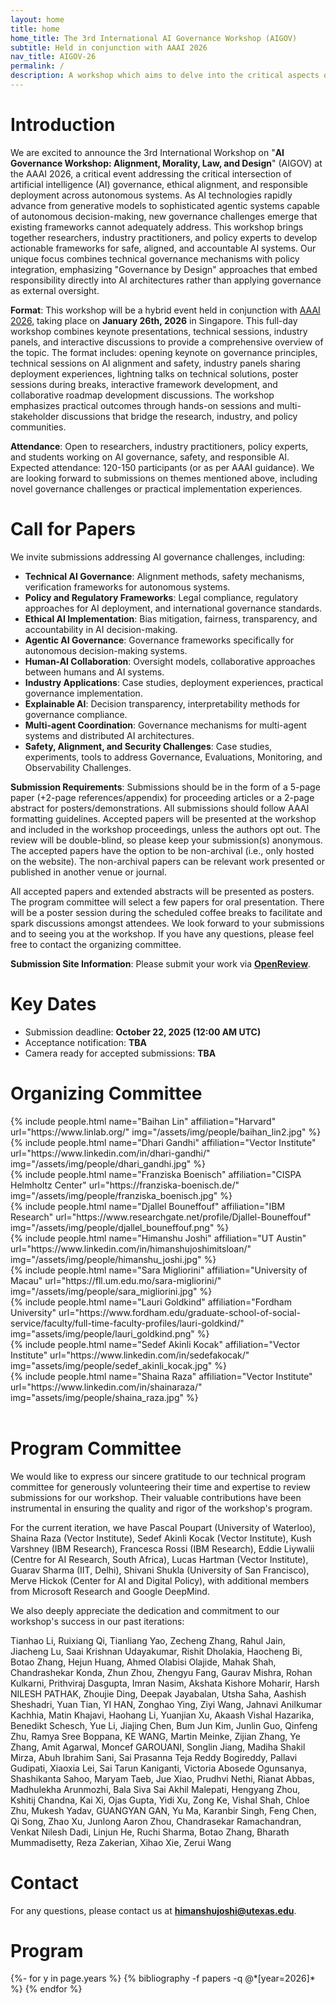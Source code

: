 ```yaml
---
layout: home
title: home
home_title: The 3rd International AI Governance Workshop (AIGOV)
subtitle: Held in conjunction with AAAI 2026 
nav_title: AIGOV-26
permalink: /
description: A workshop which aims to delve into the critical aspects of AI governance with a specific focus on the impacts of agentic and generative AI systems (e.g. LLMs) in shaping ethical and responsible practices.
---
```

<!-- <h5 style="text-align:center;"><a href="https://forms.gle/yP7sNyrrdd2BbfmP6">[Call for Reviewers]</a></h5>
<h5 style="text-align:center;"><a href="https://aigovernance.github.io/cfp/">[Call for Papers]</a></h5>
<h5 style="text-align:center;"><a href="https://aigovernance.github.io/ijcai2024/">[Last Event: AIGOV @ IJCAI 2024]</a></h5> -->

# Introduction

We are excited to announce the 3rd International Workshop on "**AI Governance Workshop: Alignment, Morality, Law, and Design**" (AIGOV) at the AAAI 2026, a critical event addressing the critical intersection of artificial intelligence (AI) governance, ethical alignment, and responsible deployment across autonomous systems. As AI technologies rapidly advance from generative models to sophisticated agentic systems capable of autonomous decision-making, new governance challenges emerge that existing frameworks cannot adequately address. This workshop brings together researchers, industry practitioners, and policy experts to develop actionable frameworks for safe, aligned, and accountable AI systems. Our unique focus combines technical governance mechanisms with policy integration, emphasizing "Governance by Design" approaches that embed responsibility directly into AI architectures rather than applying governance as external oversight.

**Format**: This workshop will be a hybrid event held in conjunction with [AAAI 2026](https://aaai.org/conference/aaai/aaai-26/), taking place on **January 26th, 2026** in Singapore. This full-day workshop combines keynote presentations, technical sessions, industry panels, and interactive discussions to provide a comprehensive overview of the topic. The format includes: opening keynote on governance principles, technical sessions on AI alignment and safety, industry panels sharing deployment experiences, lightning talks on technical solutions, poster sessions during breaks, interactive framework development, and collaborative roadmap development discussions. The workshop emphasizes practical outcomes through hands-on sessions and multi-stakeholder discussions that bridge the research, industry, and policy communities.

**Attendance**: Open to researchers, industry practitioners, policy experts, and students working on AI governance, safety, and responsible AI. Expected attendance: 120-150 participants (or as per AAAI guidance). We are looking forward to submissions on themes mentioned above, including novel governance challenges or practical implementation experiences.

# Call for Papers

We invite submissions addressing AI governance challenges, including:

- **Technical AI Governance**: Alignment methods, safety mechanisms, verification frameworks for autonomous systems.
- **Policy and Regulatory Frameworks**: Legal compliance, regulatory approaches for AI deployment, and international governance standards.
- **Ethical AI Implementation**: Bias mitigation, fairness, transparency, and accountability in AI decision-making.
- **Agentic AI Governance**: Governance frameworks specifically for autonomous decision-making systems.
- **Human-AI Collaboration**: Oversight models, collaborative approaches between humans and AI systems.
- **Industry Applications**: Case studies, deployment experiences, practical governance implementation.
- **Explainable AI**: Decision transparency, interpretability methods for governance compliance.
- **Multi-agent Coordination**: Governance mechanisms for multi-agent systems and distributed AI architectures.
- **Safety, Alignment, and Security Challenges**: Case studies, experiments, tools to address Governance, Evaluations, Monitoring, and Observability Challenges. 

**Submission Requirements**: Submissions should be in the form of a 5-page paper (+2-page references/appendix) for proceeding articles or a 2-page abstract for posters/demonstrations. All submissions should follow AAAI formatting guidelines. Accepted papers will be presented at the workshop and included in the workshop proceedings, unless the authors opt out. The review will be double-blind, so please keep your submission(s) anonymous. The accepted papers have the option to be non-archival (i.e., only hosted on the website). The non-archival papers can be relevant work presented or published in another venue or journal. 

All accepted papers and extended abstracts will be presented as posters. The program committee will select a few papers for oral presentation. There will be a poster session during the scheduled coffee breaks to facilitate and spark discussions amongst attendees. We look forward to your submissions and to seeing you at the workshop. If you have any questions, please feel free to contact the organizing committee. 

**Submission Site Information**: Please submit your work via **[OpenReview](https://openreview.net/group?id=AAAI.org/2026/Workshop/AIGOV)**.

# Key Dates

* Submission deadline: **October 22, 2025 (12:00 AM UTC)**
* Acceptance notification: **TBA**
* Camera ready for accepted submissions: **TBA**


# Organizing Committee

<div class="row p-2 g-2">
      <div class="col-sm-3 p-1">
      {% include people.html name="Baihan Lin" affiliation="Harvard" url="https://www.linlab.org/" img="/assets/img/people/baihan_lin2.jpg" %}
      </div>
      <div class="col-sm-3 p-1">
        {% include people.html name="Dhari Gandhi" affiliation="Vector Institute" url="https://www.linkedin.com/in/dhari-gandhi/" img="/assets/img/people/dhari_gandhi.jpg" %}
      </div>
      <div class="col-sm-3 p-1">
        {% include people.html name="Franziska Boenisch" affiliation="CISPA Helmholtz Center" url="https://franziska-boenisch.de/" img="/assets/img/people/franziska_boenisch.jpg" %}
      </div>
      <div class="col-sm-3 p-1">
        {% include people.html name="Djallel Bouneffouf" affiliation="IBM Research" url="https://www.researchgate.net/profile/Djallel-Bouneffouf" img="/assets/img/people/djallel_bouneffouf.png" %}
      </div>
      <div class="col-sm-3 p-1">
      {% include people.html name="Himanshu Joshi" affiliation="UT Austin" url="https://www.linkedin.com/in/himanshujoshimitsloan/" img="/assets/img/people/himanshu_joshi.jpg" %}
      </div>
      <div class="col-sm-3 p-1">
        {% include people.html name="Sara Migliorini" affiliation="University of Macau" url="https://fll.um.edu.mo/sara-migliorini/" img="/assets/img/people/sara_migliorini.jpg" %}
      </div>
      <div class="col-sm-3 p-1">
        {% include people.html name="Lauri Goldkind" affiliation="Fordham University" url="https://www.fordham.edu/graduate-school-of-social-service/faculty/full-time-faculty-profiles/lauri-goldkind/" img="assets/img/people/lauri_goldkind.png" %}
      </div>
      <div class="col-sm-3 p-1">
        {% include people.html name="Sedef Akinli Kocak" affiliation="Vector Institute" url="https://www.linkedin.com/in/sedefakocak/" img="assets/img/people/sedef_akinli_kocak.jpg" %}
      </div>
      <div class="col-sm-3 p-1">
        {% include people.html name="Shaina Raza" affiliation="Vector Institute" url="https://www.linkedin.com/in/shainaraza/" img="assets/img/people/shaina_raza.jpg" %}
      </div>
</div>
  <br>

# Program Committee

We would like to express our sincere gratitude to our technical program committee for generously volunteering their time and expertise to review submissions for our workshop. Their valuable contributions have been instrumental in ensuring the quality and rigor of the workshop's program. 

For the current iteration, we have Pascal Poupart (University of Waterloo), Shaina Raza (Vector Institute), Sedef Akinli Kocak (Vector Institute), Kush Varshney (IBM Research), Francesca Rossi (IBM Research), Eddie Liywalii (Centre for AI Research, South Africa), Lucas Hartman (Vector Institute), Guarav Sharma (IIT, Delhi), Shivani Shukla (University of San Francisco), Merve Hickok (Center for AI and Digital Policy), with additional members from Microsoft Research and Google DeepMind.

We also deeply appreciate the dedication and commitment to our workshop's success in our past iterations:

Tianhao Li, Ruixiang Qi, Tianliang Yao, Zecheng Zhang, Rahul Jain, Jiacheng Lu, Saai Krishnan Udayakumar, Rishit Dholakia, Haocheng Bi, Botao Zhang, Hejun Huang, Ahmed Olabisi Olajide, Mahak Shah, Chandrashekar Konda, Zhun Zhou, Zhengyu Fang, Gaurav Mishra, Rohan Kulkarni, Prithviraj Dasgupta, Imran Nasim, Akshata Kishore Moharir, Harsh NILESH PATHAK, Zhoujie Ding, Deepak Jayabalan, Utsha Saha, Aashish Sheshadri, Yuan Tian, YI HAN, Zonghao Ying, Ziyi Wang, Jahnavi Anilkumar Kachhia, Matin Khajavi, Haohang Li, Yuanjian Xu, Akaash Vishal Hazarika, Benedikt Schesch, Yue Li, Jiajing Chen, Bum Jun Kim, Junlin Guo, Qinfeng Zhu, Ramya Sree Boppana, KE WANG, Martin Meinke, Zijian Zhang, Ye Zhang, Amit Agarwal, Moncef GAROUANI, Songlin Jiang, Madiha Shakil Mirza, Abuh Ibrahim Sani, Sai Prasanna Teja Reddy Bogireddy, Pallavi Gudipati, Xiaoxia Lei, Sai Tarun Kaniganti, Victoria Abosede Ogunsanya, Shashikanta Sahoo, Maryam Taeb, Jue Xiao, Prudhvi Nethi, Rianat Abbas, Madhulekha Arunmozhi, Bala Siva Sai Akhil Malepati, Hengyang Zhou, Kshitij Chandna, Kai Xi, Ojas Gupta, Yidi Xu, Zong Ke, Vishal Shah, Chloe Zhu, Mukesh Yadav, GUANGYAN GAN, Yu Ma, Karanbir Singh, Feng Chen, Qi Song, Zhao Xu, Junlong Aaron Zhou, Chandrasekar Ramachandran, Venkat Nilesh Dadi, Linjun He, Ruchi Sharma, Botao Zhang, Bharath Mummadisetty, Reza Zakerian, Xihao Xie, Zerui Wang


# Contact

For any questions, please contact us at **himanshujoshi@utexas.edu**.


# Program

<div class="publications">
{%- for y in page.years %}
  {% bibliography -f papers -q @*[year=2026]* %}
{% endfor %}
</div>


<!-- # Sponsors

* Harvard Law School
* Icahn School of Medicine at Mount Sinai
* IBM Research
* Mila - Quebec AI Institute
* Fordham University -->
